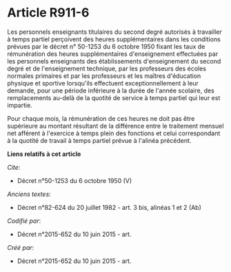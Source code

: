 # Article R911-6

Les personnels enseignants titulaires du second degré autorisés à travailler à temps partiel perçoivent des heures
supplémentaires dans les conditions prévues par le décret n° 50-1253 du 6 octobre 1950 fixant les taux de rémunération des
heures supplémentaires d'enseignement effectuées par les personnels enseignants des établissements d'enseignement du second
degré et de l'enseignement technique, par les professeurs des écoles normales primaires et par les professeurs et les maîtres
d'éducation physique et sportive lorsqu'ils effectuent exceptionnellement à leur demande, pour une période inférieure à la
durée de l'année scolaire, des remplacements au-delà de la quotité de service à temps partiel qui leur est impartie.

Pour chaque mois, la rémunération de ces heures ne doit pas être supérieure au montant résultant de la différence entre le
traitement mensuel net afférent à l'exercice à temps plein des fonctions et celui correspondant à la quotité de travail à
temps partiel prévue à l'alinéa précédent.

**Liens relatifs à cet article**

_Cite_:

  - Décret n°50-1253 du 6 octobre 1950 (V)

_Anciens textes_:

  - Décret n°82-624 du 20 juillet 1982 - art. 3 bis, alinéas 1 et 2 (Ab)

_Codifié par_:

  - Décret n°2015-652 du 10 juin 2015 - art.

_Créé par_:

  - Décret n°2015-652 du 10 juin 2015 - art.
